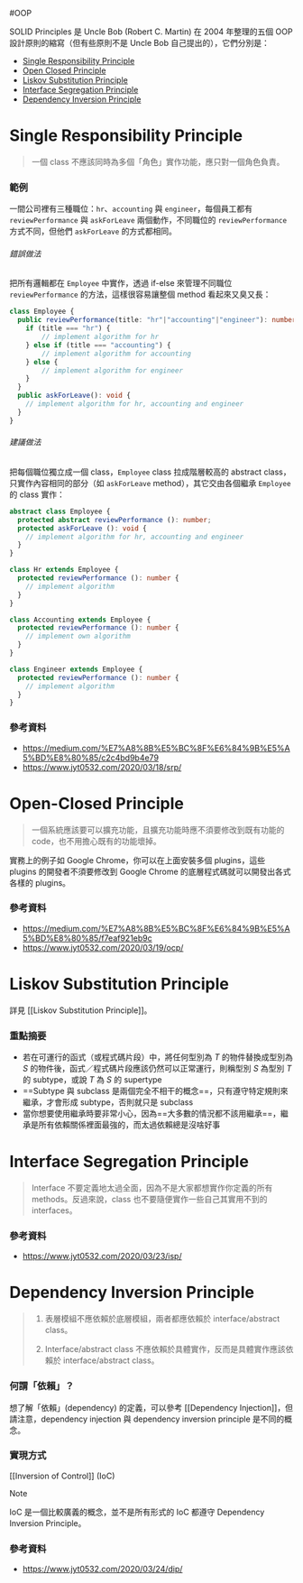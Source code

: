 #OOP 

SOLID Principles 是 Uncle Bob (Robert C. Martin) 在 2004 年整理的五個 OOP 設計原則的縮寫（但有些原則不是 Uncle Bob 自己提出的），它們分別是：

- [Single Responsibility Principle](<#Single Responsibility Principle>)
- [Open Closed Principle](<#Open Closed Principle>)
- [Liskov Substitution Principle](<#Liskov Substitution Principle>)
- [Interface Segregation Principle](<#Interface Segregation Principle>)
- [Dependency Inversion Principle](<#Dependency Iversion Principle>)

# Single Responsibility Principle

>一個 class 不應該同時為多個「角色」實作功能，應只對一個角色負責。

### 範例

一間公司裡有三種職位：`hr`、`accounting` 與 `engineer`，每個員工都有 `reviewPerformance` 與 `askForLeave` 兩個動作，不同職位的 `reviewPerformance` 方式不同，但他們 `askForLeave` 的方式都相同。

###### 錯誤做法

把所有邏輯都在 `Employee` 中實作，透過 if-else 來管理不同職位 `reviewPerformance` 的方法，這樣很容易讓整個 method 看起來又臭又長：

```TypeScript
class Employee {
  public reviewPerformance(title: "hr"|"accounting"|"engineer"): number {
    if (title === "hr") {
        // implement algorithm for hr
    } else if (title === "accounting") {
        // implement algorithm for accounting
    } else {
        // implement algorithm for engineer
    }
  }
  public askForLeave(): void {
    // implement algorithm for hr, accounting and engineer
  }
}
```

###### 建議做法

把每個職位獨立成一個 class，`Employee` class 拉成階層較高的 abstract class，只實作內容相同的部分（如 `askForLeave` method），其它交由各個繼承 `Employee` 的 class 實作：

```TypeScript
abstract class Employee {
  protected abstract reviewPerformance (): number;
  protected askForLeave (): void {
    // implement algorithm for hr, accounting and engineer
  }
}

class Hr extends Employee {
  protected reviewPerformance (): number {
    // implement algorithm
  }
}

class Accounting extends Employee {
  protected reviewPerformance (): number {
    // implement own algorithm
  }
}

class Engineer extends Employee {
  protected reviewPerformance (): number {
    // implement algorithm
  }
}
```

### 參考資料

- <https://medium.com/%E7%A8%8B%E5%BC%8F%E6%84%9B%E5%A5%BD%E8%80%85/c2c4bd9b4e79>
- <https://www.jyt0532.com/2020/03/18/srp/>

# Open-Closed Principle

>一個系統應該要可以擴充功能，且擴充功能時應不須要修改到既有功能的 code，也不用擔心既有的功能壞掉。

實務上的例子如 Google Chrome，你可以在上面安裝多個 plugins，這些 plugins 的開發者不須要修改到 Google Chrome 的底層程式碼就可以開發出各式各樣的 plugins。

### 參考資料

- <https://medium.com/%E7%A8%8B%E5%BC%8F%E6%84%9B%E5%A5%BD%E8%80%85/f7eaf921eb9c>
- <https://www.jyt0532.com/2020/03/19/ocp/>

# Liskov Substitution Principle

詳見 [[Liskov Substitution Principle]]。

### 重點摘要

- 若在可運行的函式（或程式碼片段）中，將任何型別為 $T$ 的物件替換成型別為 $S$ 的物件後，函式／程式碼片段應該仍然可以正常運行，則稱型別 $S$ 為型別 $T$ 的 subtype，或說 $T$ 為 $S$ 的 supertype
- ==Subtype 與 subclass 是兩個完全不相干的概念==，只有遵守特定規則來繼承，才會形成 subtype，否則就只是 subclass
- 當你想要使用繼承時要非常小心，因為==大多數的情況都不該用繼承==，繼承是所有依賴關係裡面最強的，而太過依賴總是沒啥好事

# Interface Segregation Principle

>Interface 不要定義地太過全面，因為不是大家都想實作你定義的所有 methods。反過來說，class 也不要隨便實作一些自己其實用不到的 interfaces。

### 參考資料

- <https://www.jyt0532.com/2020/03/23/isp/>

# Dependency Inversion Principle

>1. 表層模組不應依賴於底層模組，兩者都應依賴於 interface/abstract class。
>
>2. Interface/abstract class 不應依賴於具體實作，反而是具體實作應該依賴於 interface/abstract class。

### 何謂「依賴」？

想了解「依賴」(dependency) 的定義，可以參考 [[Dependency Injection]]，但請注意，dependency injection 與 dependency inversion principle 是不同的概念。

### 實現方式

[[Inversion of Control]] (IoC)

>[!Note]
>IoC 是一個比較廣義的概念，並不是所有形式的 IoC 都遵守 Dependency Inversion Principle。

### 參考資料

- <https://www.jyt0532.com/2020/03/24/dip/>
